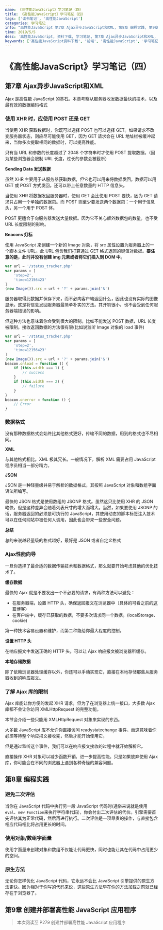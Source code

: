 ```yaml
---
name: 《高性能JavaScript》学习笔记（四）
title: 《高性能JavaScript》学习笔记（四）
tags: ['读书笔记', '高性能JavaScript']
categories: 学习笔记
info: "高性能JavaScript 第7章 Ajax异步JavaScript和XML, 第8章 编程实践, 第9章 创建并部署高性能 JavaScript 应用程序"
time: 2019/5/5
desc: '高性能JavaScript, 资料下载, 学习笔记, 第7章 Ajax异步JavaScript和XML, 第8章 编程实践, 第9章 创建并部署高性能 JavaScript 应用程序'
keywords: ['高性能JavaScript资料下载', '前端', '高性能JavaScript', '学习笔记', '第7章 Ajax异步JavaScript和XML', '第8章 编程实践', '第9章 创建并部署高性能 JavaScript 应用程序']
---
```


# 《高性能JavaScript》学习笔记（四）

## 第7章 Ajax异步JavaScript和XML

Ajax 是高性能 JavaScript 的基石。本章考察从服务器收发数据最快的技术，以及最有效的数据编码格式

### 使用 XHR 时，应使用 POST 还是 GET

当使用 XHR 获取数据时，你既可以选择 POST 也可以选择 GET。如果请求不改变服务器状态，则应尽可能使用 GET，因为 GET 请求会在 URL 地址栏被缓冲起来，当你多次提取相同的数据时，可以提高性能。

只有当 URL 和参数的长度超过了 2048 个字符串时才使用 POST 提取数据。（因为某些浏览器会限制 URL 长度，过长的参数会被截断）

**Sending Data 发送数据**

虽然 XHR 主要用于从服务器获取数据，但它也可以用来将数据发回。数据可以用 GET 或 POST 方式发回，还可以带上任意数量的 HTTP 信息头。

当使用 XHR 将数据发回服务器时，使用 GET 会比使用 POST 要快，因为 GET 请求只占用一个单独的数据包。而 POST  则至少要发送两个数据包：一个用于信息头，另一个用于 POST 体。

POST 更适合于向服务器发送大量数据。因为它不关心额外数据包的数量，也不受 URL 长度限制的影响。

**Beacons 灯标**

使用 JavaScript 来创建一个新的 Image 对象，将 src 属性设置为服务器上的一个脚本文件 URL。此 URL 包含我们打算通过 GET 格式返回的键值对数据。**要注意的是，此时并没有创建 img 元素或者将它们插入到 DOM 中**。

```javascript
var url = '/status_tracker.php'
var params = [
    'step=2',
    'time=12156423'
]
(new Image()).src = url + '?' + params.join('&')
```

服务器取得此数据并保存下来，而不必向客户端返回什么，因此也没有实际的图像显示。这是将信息发回服务器最简单朴实的方法。其开销很小，也不会受到任何服务器端错误的影响。

但这种方法也意味着你会受到很大的限制。比如不能发送 POST 数据，URL 长度被限制。接收返回数据的方法很有限(比如说监听 Image 对象的 load 事件)

```javascript
var url = '/status_tracker.php'
var params = [
    'step=2',
    'time=12156423'
]
(new Image()).src = url + '?' + params.join('&')
beacon.onload = function () {
    if (this.width === 1) {
        // success
    }
    if (this.width === 2) {
        // failure
    }
}
beacon.onerror = function () {
    // Error
}
```

### 数据格式

没有那种数据格式会始终比其他格式更好，传输不同的数据，用到的格式也不尽相同。

**XML**

与其他格式相比，XML 极其冗长。一般情况下，解析 XML 需要占用 JavaScript 程序员相当一部分精力。

**JSON**

JSON 是一种轻量级并易于解析的数据格式，其按照 JavaScript 对象和数组字面语法所编写。

最快的 JSON 格式是使用数组的 JSONP 格式。虽然这只比使用 XHR 的 JSON 略快，但是这种差异会随着列表尺寸的增大而增大。当然，如果要使用 JSONP 的话，服务器返回的必须是可执行的 JavaScript，其使用动态的脚本标签注入技术可以在任何网站中被任何人调用，因此也会带来一些安全问题。

**总结**

总的来说越轻量级的格式越好，最好是 JSON 或者自定义格式

### Ajax性能向导

一旦你选择了最合适的数据传输技术和数据格式，那么就要开始考虑其他的优化技术了。

**缓存数据**

最快的 Ajax 就是不要发出一个不必要的请求，有两种方法可以避免：

- 在服务器端，设置 HTTP 头，确保返回报文在浏览器中（具体的可看之前的[这篇博客](https://blog.liubasara.info/#/post/%E6%B5%85%E8%B0%88HTTP%E7%BC%93%E5%AD%98)）
- 在客户端中，缓存已获取的数据，不要多次请求同一个数据。(localStorage、cookie)

第一种技术容易设置和维护，而第二种能给你最大程度的控制。

**设置 HTTP 头**

在响应报文中发送正确的 HTTP 头，可以让 Ajax 响应报文被浏览器所缓存。

**本地存储数据**

除了依赖浏览器处理缓存以外，你还可以手动实现它，直接在本地存储那些从服务器收到的响应报文。

### 了解 Ajax 库的限制

Ajax 库能让你方便的发起 XHR 请求，但为了在浏览器上统一接口，大多数 Ajax 库都不会让你访问 XMLHttpRequest 的完整功能。

本节会介绍一些只能用 XMLHttpRequest 对象来实现的东西。

大多数 JavaScript 库不允许你直接访问 readystatechange 事件，而这意味着你必须等待整个响应报文接收完，然后才能开始使用它。

但是通过监听这个事件，我们可以在响应报文接收的过程中就开始解析它。

直接操作 XHR 对象可以减少函数开销，进一步提高性能。只是如果放弃使用 Ajax 库，你可能会在不同的浏览器上遇到各种奇怪的兼容问题。

## 第8章 编程实践

### 避免二次评估

当你在 JavaScript 代码中执行另一段 JavaScript 代码时(通俗来说就是使用`eval`、`new Function`来执行字符串代码)，你会付出二次评估的代价。引擎需要首先评估其为正常代码，然后再进行执行。二次评估是一项昂贵的操作，与直接包含相应代码相比将占用更长的时间。

### 使用对象/数组字面量

使用字面量来创建对象和数组不仅能让代码更快，同时也能让其在代码中占用更少的空间。

### 原生方法

无论你怎样优化 JavaScript 代码，它永远不会比 JavaScript 引擎提供的原生方法更快。因为相对于你写的代码来说，这些原生方法早在你的方法加载之前就已经存在于浏览器了。

## 第9章 创建并部署高性能 JavaScript 应用程序



> 本次阅读至 P279 创建并部署高性能 JavaScript 应用程序